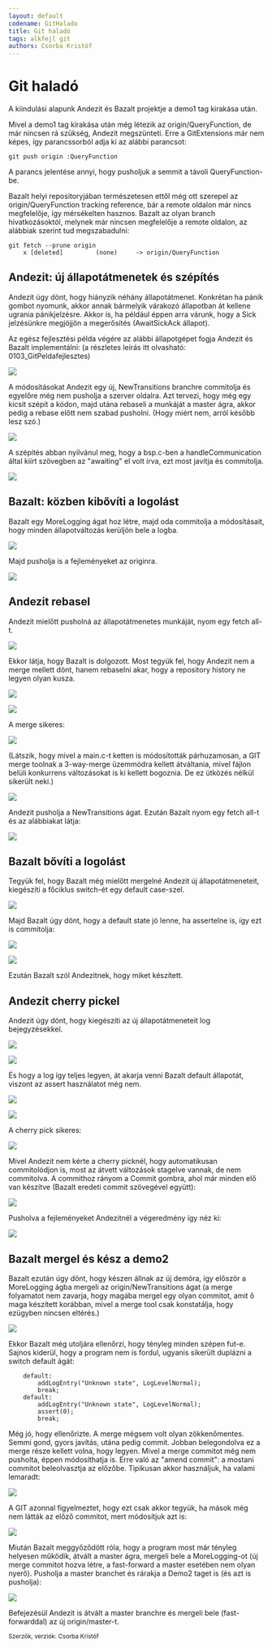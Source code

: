 ```yaml
---
layout: default
codename: GitHalado
title: Git haladó
tags: alkfejl git
authors: Csorba Kristóf
---
```


# Git haladó

A kiindulási alapunk Andezit és Bazalt projektje a demo1 tag kirakása után.

Mivel a demo1 tag kirakása után még létezik az origin/QueryFunction, de már nincsen rá szükség, Andezit megszünteti. Erre a GitExtensions már nem képes, így parancssorból adja ki az alábbi parancsot:

    git push origin :QueryFunction

A parancs jelentése annyi, hogy pusholjuk a semmit a távoli QueryFunction-be.

Bazalt helyi repositoryjában természetesen ettől még ott szerepel az origin/QueryFunction tracking reference, bár a remote oldalon már nincs megfelelője, így mérsékelten hasznos. Bazalt az olyan branch hivatkozásoktól, melynek már nincsen megfelelője a remote oldalon, az alábbiak szerint tud megszabadulni:

    git fetch --prune origin
        x [deleted]         (none)     -> origin/QueryFunction

## Andezit: új állapotátmenetek és szépítés

Andezit úgy dönt, hogy hiányzik néhány állapotátmenet. Konkrétan ha pánik gombot nyomunk, akkor annak bármelyik várakozó állapotban át kellene ugrania pánikjelzésre. Akkor is, ha például éppen arra várunk, hogy a Sick jelzésünkre megjöjjön a megerősítés (AwaitSickAck állapot).

Az egész fejlesztési példa végére az alábbi állapotgépet fogja Andezit és Bazalt implementálni: (a részletes leírás itt olvasható: 0103_GitPeldafejlesztes)

![](image/allapotgep.png)

A módosításokat Andezit egy új, NewTransitions branchre commitolja és egyelőre még nem pusholja a szerver oldalra. Azt tervezi, hogy még egy kicsit szépít a kódon, majd utána rebaseli a munkáját a master ágra, akkor pedig a rebase előtt nem szabad pusholni. (Hogy miért nem, arról később lesz szó.)

![](image/100_AndezitAddedNewTransitions.png)

A szépítés abban nyilvánul meg, hogy a bsp.c-ben a handleCommunication által kiírt szövegben az "awaiting" el volt írva, ezt most javítja és commitolja.

![](image/101_AndezitTypoFix.png)

## Bazalt: közben kibővíti a logolást

Bazalt egy MoreLogging ágat hoz létre, majd oda commitolja a módosításait, hogy minden állapotváltozás kerüljön bele a logba.

![](image/102_BazaltCommitsLogging.png)

Majd pusholja is a fejleményeket az originra.

![](image/103_BazaltPushesMoreLogging.png)

## Andezit rebasel

Andezit mielőtt pusholná az állapotátmenetes munkáját, nyom egy fetch all-t.

![](image/104_AndezitFetchAll.png)

Ekkor látja, hogy Bazalt is dolgozott. Most tegyük fel, hogy Andezit nem a merge mellett dönt, hanem rebaselni akar, hogy a repository history ne legyen olyan kusza.

![](image/105_AndezitRebase1.png)

![](image/106_AndezitRebase2.png)

A merge sikeres:

![](image/107_AndezitRebase3.png)

(Látszik, hogy mivel a main.c-t ketten is módosították párhuzamosan, a GIT merge toolnak a 3-way-merge üzemmódra kellett átváltania, mivel fájlon belüli konkurrens változásokat is ki kellett bogoznia. De ez ütközés nélkül sikerült neki.) 

![](image/108_AndezitRebaseEredmeny.png)

Andezit pusholja a NewTransitions ágat. Ezután Bazalt nyom egy fetch all-t és az alábbiakat látja:

![](image/109_BazaltFetchAll.png)

## Bazalt bővíti a logolást

Tegyük fel, hogy Bazalt még mielőtt mergelné Andezit új állapotátmeneteit, kiegészíti a főciklus switch-ét egy default case-szel.

![](image/110_BazaltDefaultState.png)

Majd Bazalt úgy dönt, hogy a default state jó lenne, ha assertelne is, így ezt is commitolja:

![](image/111_BazaltAssert.png)

![](image/112_BazaltPushed.png)
 
Ezután Bazalt szól Andezitnek, hogy miket készített. 

## Andezit cherry pickel


Andezit úgy dönt, hogy kiegészíti az új állapotátmeneteit log bejegyzésekkel.

![](image/113_AndezitNewTransitionsLog.png)

![](image/114_AndezitCherryPickElott.png)

És hogy a log így teljes legyen, át akarja venni Bazalt default állapotát, viszont az assert használatot még nem.

![](image/115_AndezitCherryPick1.png)

![](image/116_AndezitCherryPick2.png)

A cherry pick sikeres:

![](image/117_AndezitCherryPickSuccessful.png)

Mivel Andezit nem kérte a cherry picknél, hogy automatikusan commitolódjon is, most az átvett változások stagelve vannak, de nem commitolva. A commithoz rányom a Commit gombra, ahol már minden elő van készítve (Bazalt eredeti commit szövegével együtt):

![](image/118_AndezitCherryPickCommit.png)

Pusholva a fejleményeket Andezitnél a végeredmény így néz ki:

![](image/119_AndezitCherryPickEredmeny.png)

## Bazalt mergel és kész a demo2

Bazalt ezután úgy dönt, hogy készen állnak az új demóra, így először a MoreLogging ágba mergeli az origin/NewTransitions ágat (a merge folyamatot nem zavarja, hogy magába mergel egy olyan commitot, amit ő maga készített korábban, mivel a merge tool csak konstatálja, hogy ezügyben nincsen eltérés.)

![](image/120_BazaltMerged.png)

Ekkor Bazalt még utoljára ellenőrzi, hogy tényleg minden szépen fut-e. Sajnos kiderül, hogy a program nem is fordul, ugyanis sikerült duplázni a switch default ágát:

        default:
            addLogEntry("Unknown state", LogLevelNormal);
            break;
        default:
            addLogEntry("Unknown state", LogLevelNormal);
            assert(0);
            break;

Még jó, hogy ellenőrizte. A merge mégsem volt olyan zökkenőmentes. Semmi gond, gyors javítás, utána pedig commit. Jobban belegondolva ez a merge része kellett volna, hogy legyen. Mivel a merge commitot még nem pusholta, éppen módosíthatja is. Erre való az "amend commit": a mostani commitot beleolvasztja az előzőbe. Tipikusan akkor használjuk, ha valami lemaradt:

![](image/121_BazaltAmendMergeCommit.png)

A GIT azonnal figyelmeztet, hogy ezt csak akkor tegyük, ha mások még nem látták az előző commitot, mert módosítjuk azt is:

![](image/122_AmendCommitWarning.png)

Miután Bazalt meggyőződött róla, hogy a program most már tényleg helyesen működik, átvált a master ágra, mergeli bele a MoreLogging-ot (új merge commitot hozva létre, a fast-forward a master esetében nem olyan nyerő). Pusholja a master branchet és rárakja a Demo2 taget is (és azt is pusholja):

![](image/123_BazaltMergesIntoMasterAndAddsDemo2Tag.png)

Befejezésül Andezit is átvált a master branchre és mergeli bele (fast-forwarddal) az új origin/master-t.

<small>Szerzők, verziók: Csorba Kristóf</small>
